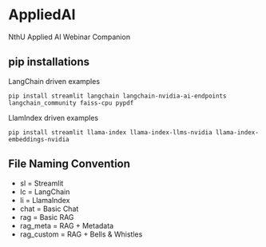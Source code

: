 # AppliedAI
NthU Applied AI Webinar Companion

## pip installations
LangChain driven examples

`pip install streamlit langchain langchain-nvidia-ai-endpoints langchain_community faiss-cpu pypdf`

LlamIndex driven examples

`pip install streamlit llama-index llama-index-llms-nvidia llama-index-embeddings-nvidia`

## File Naming Convention
- sl = Streamlit
- lc = LangChain
- li = LlamaIndex
- chat = Basic Chat
- rag = Basic RAG
- rag_meta = RAG + Metadata
- rag_custom = RAG + Bells & Whistles

